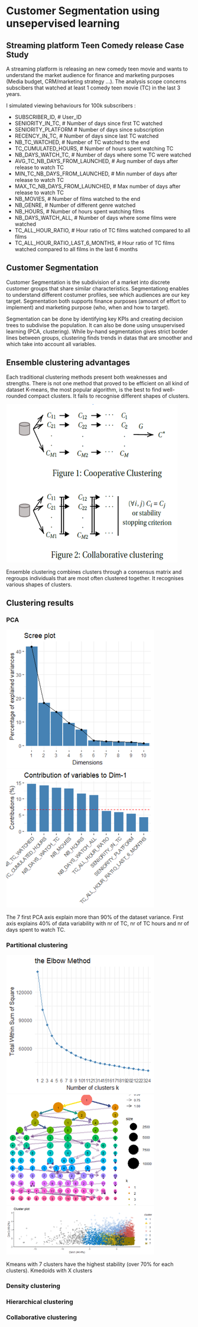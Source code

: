 # Customer Segmentation using unsepervised learning

## Streaming platform Teen Comedy release Case Study

A streaming platform is releasing an new comedy teen movie and wants to understand the market audience for finance and marketing purposes (Media budget, CRM/marketing strategy ...).
The analysis scope concerns subscibers that watched at least 1 comedy teen movie (TC) in the last 3 years.  

I simulated viewing behaviours for 100k subscribers :

- SUBSCRIBER_ID, # User_ID
- SENIORITY_IN_TC, # Number of days since first TC watched
- SENIORITY_PLATFORM # Number of days since subscription 
- RECENCY_IN_TC, # Number of days since last TC watched
- NB_TC_WATCHED, # Number of TC watched to the end
- TC_CUMULATED_HOURS, # Number of hours spent watching TC
- NB_DAYS_WATCH_TC, # Number of days where some TC were watched 
- AVG_TC_NB_DAYS_FROM_LAUNCHED, # Avg number of days after release to watch TC
- MIN_TC_NB_DAYS_FROM_LAUNCHED, # Min number of days after release to watch TC
- MAX_TC_NB_DAYS_FROM_LAUNCHED, # Max number of days after release to watch TC
- NB_MOVIES, # Number of films watched to the end
- NB_GENRE, # Number of different genre watched 
- NB_HOURS, # Number of hours spent watching films 
- NB_DAYS_WATCH_ALL, # Number of days where some films were watched  
- TC_ALL_HOUR_RATIO, # Hour ratio of TC films watched compared to all films
- TC_ALL_HOUR_RATIO_LAST_6_MONTHS, # Hour ratio of TC films watched compared to all films in the last 6 months

## Customer Segmentation

Customer Segmentation is the subdivision of a market into discrete customer groups that share similar characteristics. Segmentationg enables to understand different costumer profiles, see which audiences are our key target. Segmentation both supports finance purposes (amount of effort to implement) and marketing purpose (who, when and how to target).

Segmentation can be done by identifying key KPIs and creating decision trees to subdivise the population. It can also be done using unsupervised learning (PCA, clustering). While by-hand segmentation gives strict border lines between groups, clustering finds trends in datas that are smoother and which take into account all variables. 

## Ensemble clustering advantages

Each traditional clustering methods present both weaknesses and strengths. There is not one method that proved to be efficient on all kind of dataset
K-means, the most popular algorithm, is the best to find well-rounded compact clusters. It fails to recognise different shapes of clusters.

![image](Data/ensemble_clustering_schema.png)

Ensemble clustering combines clusters through a consensus matrix and regroups individuals that are most often clustered together. It recognises various shapes of clusters.

## Clustering results 

### PCA

<img src="Visualisation/PCA_variance_explained.png" width="400"/> <img src="Visualisation/PCA_axis1_contribution.png" width="400"/> 

The 7 first PCA axis explain more than 90% of the dataset variance. First axis explains 40% of data variability with nr of TC, nr of TC hours and nr of days spent to watch TC.

### Partitional clustering 

<img src="Visualisation/Kmeans_wss_elbow.png" width="400"/> <img src="Visualisation/Kmeans_cluster_trees.png" width="400"/>
<img src="Visualisation/Kmeans7_cluster_plot.png" width="400"/> 

Kmeans with 7 clusters have the highest stability (over 70% for each clusters).
Kmedoids with X clusters 

### Density clustering
### Hierarchical clustering

### Collaborative clustering